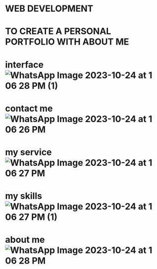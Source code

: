 
# WEB DEVELOPMENT 
# TO CREATE A PERSONAL PORTFOLIO WITH ABOUT ME


# interface ![WhatsApp Image 2023-10-24 at 1 06 28 PM (1)](https://github.com/ajay-shan18/PRODIGY_WD_04/assets/148553946/f83b472b-ddfb-44a8-b089-e20736599899)
#  contact me ![WhatsApp Image 2023-10-24 at 1 06 26 PM](https://github.com/ajay-shan18/PRODIGY_WD_04/assets/148553946/f2d56d73-eb27-4738-8f71-243cea191fd8)
# my service ![WhatsApp Image 2023-10-24 at 1 06 27 PM](https://github.com/ajay-shan18/PRODIGY_WD_04/assets/148553946/66fef161-8990-4f9d-bd4f-25b0d6835657)
# my skills ![WhatsApp Image 2023-10-24 at 1 06 27 PM (1)](https://github.com/ajay-shan18/PRODIGY_WD_04/assets/148553946/db666dcf-8046-4407-915c-94245a176d86)
# about me ![WhatsApp Image 2023-10-24 at 1 06 28 PM](https://github.com/ajay-shan18/PRODIGY_WD_04/assets/148553946/eea679ec-8f88-4af5-b1e3-cfb32054816b)

